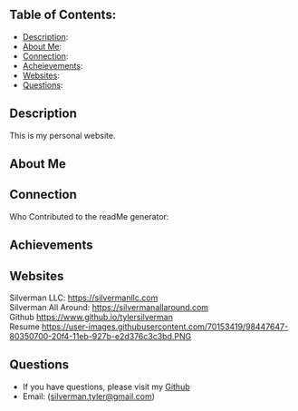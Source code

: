 ## Table of Contents: 

* [Description](#description): 
* [About Me](#aboutMe):
* [Connection](#connection):
* [Acheievements](#achievements):
* [Websites](#Websites):
* [Questions](#questions):

## Description
This is my personal website. 

## About Me

## Connection 
Who Contributed to the readMe generator: 

## Achievements

## Websites
Silverman LLC: https://silvermanllc.com
<br>
Silverman All Around: https://silvermanallaround.com
<br>
Github https://www.github.io/tylersilverman
<br>
Resume https://user-images.githubusercontent.com/70153419/98447647-80350700-20f4-11eb-927b-e2d376c3c3bd.PNG
<br>

## Questions
* If you have questions, please visit my [Github](https://github.com/TylerSilverman) 
* Email: (silverman.tyler@gmail.com)
